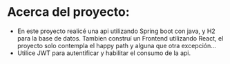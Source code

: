 # Acerca del proyecto:
* En este proyecto realicé una api utilizando Spring boot con java, y H2 para la base de datos. Tambien construí un Frontend utilizando React,
  el proyecto solo contempla el happy path y alguna que otra excepción...
* Utilice JWT para autentificar y habilitar el consumo de la api.
  
